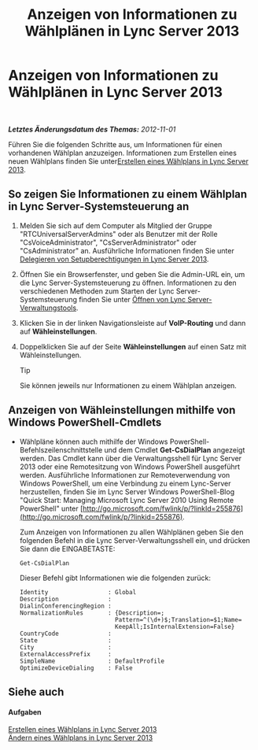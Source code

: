 ﻿---
title: Anzeigen von Informationen zu Wählplänen in Lync Server 2013
TOCTitle: Anzeigen von Informationen zu Wählplänen in Lync Server 2013
ms:assetid: 25ed0112-a8a7-418a-8c2c-580081be692a
ms:mtpsurl: https://technet.microsoft.com/de-de/library/JJ687997(v=OCS.15)
ms:contentKeyID: 49890667
ms.date: 05/19/2016
mtps_version: v=OCS.15
ms.translationtype: HT
---

# Anzeigen von Informationen zu Wählplänen in Lync Server 2013

 

_**Letztes Änderungsdatum des Themas:** 2012-11-01_

Führen Sie die folgenden Schritte aus, um Informationen für einen vorhandenen Wählplan anzuzeigen. Informationen zum Erstellen eines neuen Wählplans finden Sie unter[Erstellen eines Wählplans in Lync Server 2013](lync-server-2013-create-a-dial-plan.md).

## So zeigen Sie Informationen zu einem Wählplan in Lync Server-Systemsteuerung an

1.  Melden Sie sich auf dem Computer als Mitglied der Gruppe "RTCUniversalServerAdmins" oder als Benutzer mit der Rolle "CsVoiceAdministrator", "CsServerAdministrator" oder "CsAdministrator" an. Ausführliche Informationen finden Sie unter [Delegieren von Setupberechtigungen in Lync Server 2013](lync-server-2013-delegate-setup-permissions.md).

2.  Öffnen Sie ein Browserfenster, und geben Sie die Admin-URL ein, um die Lync Server-Systemsteuerung zu öffnen. Informationen zu den verschiedenen Methoden zum Starten der Lync Server-Systemsteuerung finden Sie unter [Öffnen von Lync Server-Verwaltungstools](lync-server-2013-open-lync-server-administrative-tools.md).

3.  Klicken Sie in der linken Navigationsleiste auf **VoIP-Routing** und dann auf **Wähleinstellungen**.

4.  Doppelklicken Sie auf der Seite **Wähleinstellungen** auf einen Satz mit Wähleinstellungen.
    

    > [!TIP]
    > Sie können jeweils nur Informationen zu einem Wählplan anzeigen.



## Anzeigen von Wähleinstellungen mithilfe von Windows PowerShell-Cmdlets

  - Wählpläne können auch mithilfe der Windows PowerShell-Befehlszeilenschnittstelle und dem Cmdlet **Get-CsDialPlan** angezeigt werden. Das Cmdlet kann über die Verwaltungsshell für Lync Server 2013 oder eine Remotesitzung von Windows PowerShell ausgeführt werden. Ausführliche Informationen zur Remoteverwendung von Windows PowerShell, um eine Verbindung zu einem Lync-Server herzustellen, finden Sie im Lync Server Windows PowerShell-Blog "Quick Start: Managing Microsoft Lync Server 2010 Using Remote PowerShell" unter [http://go.microsoft.com/fwlink/p/?linkId=255876](http://go.microsoft.com/fwlink/p/?linkid=255876).
    
    Zum Anzeigen von Informationen zu allen Wählplänen geben Sie den folgenden Befehl in die Lync Server-Verwaltungsshell ein, und drücken Sie dann die EINGABETASTE:
    
        Get-CsDialPlan
    
    Dieser Befehl gibt Informationen wie die folgenden zurück:
    
        Identity                 : Global
        Description              :
        DialinConferencingRegion :
        NormalizationRules       : {Description=;
                                   Pattern=^(\d+)$;Translation=$1;Name=
                                   KeepAll;IsInternalExtension=False}
        CountryCode              :
        State                    :
        City                     :
        ExternalAccessPrefix     :
        SimpleName               : DefaultProfile
        OptimizeDeviceDialing    : False

## Siehe auch

#### Aufgaben

[Erstellen eines Wählplans in Lync Server 2013](lync-server-2013-create-a-dial-plan.md)  
[Ändern eines Wählplans in Lync Server 2013](lync-server-2013-modify-a-dial-plan.md)

